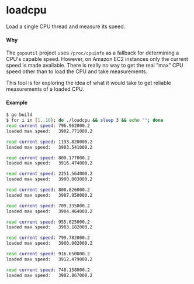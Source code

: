 loadcpu
=======

Load a single CPU thread and measure its speed.

#### Why

The `gopsutil` project uses `/proc/cpuinfo` as a fallback for
determining a CPU's capable speed. However, on Amazon EC2
instances only the current speed is made available. There is
really no way to get the real "max" CPU speed other than to
load the CPU and take measurements.

This tool is for exploring the idea of what it would take
to get reliable measurements of a loaded CPU.

#### Example

```bash
$ go build
$ for i in {1..10}; do ./loadcpu && sleep 3 && echo ""; done
read current speed: 796.962000.2
loaded max speed:   3902.771000.2

read current speed: 1193.820000.2
loaded max speed:   3903.541000.2

read current speed: 800.177000.2
loaded max speed:   3916.474000.2

read current speed: 2251.564000.2
loaded max speed:   3900.003000.2

read current speed: 800.826000.2
loaded max speed:   3907.950000.2

read current speed: 709.335000.2
loaded max speed:   3904.464000.2

read current speed: 955.625000.2
loaded max speed:   3903.182000.2

read current speed: 799.782000.2
loaded max speed:   3900.002000.2

read current speed: 916.650000.2
loaded max speed:   3912.479000.2

read current speed: 748.158000.2
loaded max speed:   3902.867000.2
```
